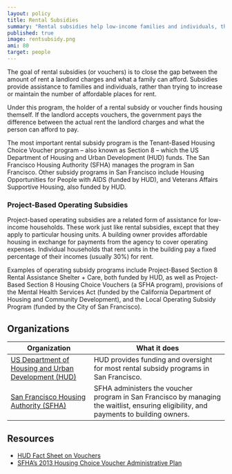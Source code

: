 ```yaml
---
layout: policy
title: Rental Subsidies
summary: "Rental subsidies help low-income families and individuals, the elderly, and the disabled afford housing in the private market. The government entity providing the subsidy pays the difference between the actual rent and what the household can afford."
published: true
image: rentsubsidy.png
ami: 80
target: people
---
```


The goal of rental subsidies (or vouchers) is to close the gap between the amount of rent a landlord charges and what a family can afford. Subsidies provide assistance to families and individuals, rather than trying to increase or maintain the number of affordable places for rent.

Under this program, the holder of a rental subsidy or voucher finds housing themself. If the landlord accepts vouchers, the government pays the difference between the actual rent the landlord charges and what the person can afford to pay.

The most important rental subsidy program is the Tenant-Based Housing Choice Voucher program – also known as Section 8 – which the US Department of Housing and Urban Development (HUD) funds. The San Francisco Housing Authority (SFHA) manages the program in San Francisco. Other subsidy programs in San Francisco include Housing Opportunities for People with AIDS (funded by HUD), and Veterans Affairs Supportive Housing, also funded by HUD.

### Project-Based Operating Subsidies
Project-based operating subsidies are a related form of assistance for low-income households. These work just like rental subsidies, except that they apply to particular housing units. A building owner provides affordable housing in exchange for payments from the agency to cover operating expenses. Individual households that rent units in the building pay a fixed percentage of their incomes (usually 30%) for rent.

Examples of operating subsidy programs include Project-Based Section 8 Rental Assistance Shelter + Care, both funded by HUD, as well as Project-Based Section 8 Housing Choice Vouchers (a SFHA program), provisions of the Mental Health Services Act (funded by the California Department of Housing and Community Development), and the Local Operating Subsidy Program (funded by the City of San Francisco).

## Organizations
Organization | What it does
-------------|--------------
[US Department of Housing and Urban Development (HUD)](http://www.hud.gov) | HUD provides funding and oversight for most rental subsidy programs in San Francisco.
[San Francisco Housing Authority (SFHA)](http://www.sfha.org/) | SFHA administers the voucher program in San Francisco by managing the waitlist, ensuring eligibility, and payments to building owners.

## Resources
- [HUD Fact Sheet on Vouchers](http://portal.hud.gov/hudportal/HUD?src=/topics/housing_choice_voucher_program_section_8)
- [SFHA’s 2013 Housing Choice Voucher Administrative Plan](http://www.sfha.org/2013-Housing-Choice-Voucher-Administrative-Plan.html)